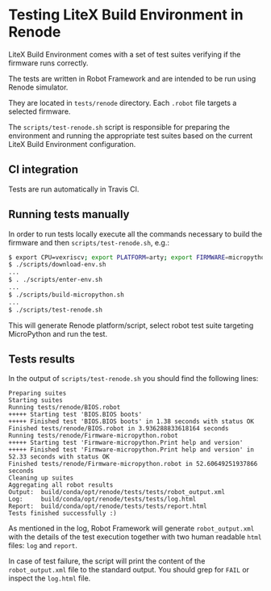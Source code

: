 # Testing LiteX Build Environment in Renode

LiteX Build Environment comes with a set of test suites
verifying if the firmware runs correctly.

The tests are written in Robot Framework
and are intended to be run using Renode simulator.

They are located in `tests/renode` directory.
Each `.robot` file targets a selected firmware.

The `scripts/test-renode.sh` script
is responsible for preparing the environment
and running the appropriate test suites
based on the current LiteX Build Environment
configuration.

## CI integration

Tests are run automatically in Travis CI.

## Running tests manually

In order to run tests locally execute
all the commands necessary to build the
firmware and then `scripts/test-renode.sh`, e.g.:

``` bash
$ export CPU=vexriscv; export PLATFORM=arty; export FIRMWARE=micropython
$ ./scripts/download-env.sh
...
$ . ./scripts/enter-env.sh
...
$ ./scripts/build-micropython.sh
...
$ ./scripts/test-renode.sh
```

This will generate Renode platform/script,
select robot test suite targeting MicroPython
and run the test.

## Tests results

In the output of `scripts/test-renode.sh` you should find the following lines:

```
Preparing suites
Starting suites
Running tests/renode/BIOS.robot
+++++ Starting test 'BIOS.BIOS boots'
+++++ Finished test 'BIOS.BIOS boots' in 1.38 seconds with status OK
Finished tests/renode/BIOS.robot in 3.936288833618164 seconds
Running tests/renode/Firmware-micropython.robot
+++++ Starting test 'Firmware-micropython.Print help and version'
+++++ Finished test 'Firmware-micropython.Print help and version' in 52.33 seconds with status OK
Finished tests/renode/Firmware-micropython.robot in 52.60649251937866 seconds
Cleaning up suites
Aggregating all robot results
Output:  build/conda/opt/renode/tests/tests/robot_output.xml
Log:     build/conda/opt/renode/tests/tests/log.html
Report:  build/conda/opt/renode/tests/tests/report.html
Tests finished successfully :)
```

As mentioned in the log, Robot Framework will generate
`robot_output.xml` with the details of the test execution
together with two human readable `html` files: `log` and `report`.

In case of test failure, the script will print the content
of the `robot_output.xml` file to the standard output.
You should grep for `FAIL` or inspect the `log.html` file.
